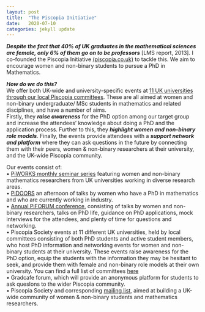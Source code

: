 ```yaml
---
layout: post
title:  "The Piscopia Initiative"
date:   2020-07-10 
categories: jekyll update
---
```


***Despite the fact that 40% of UK graduates in the mathematical sciences are female, only
6% of them go on to be professors*** [LMS report, 2013]. I co-founded the Piscopia Initiative [(piscopia.co.uk)](https://piscopia.co.uk) to tackle this. We aim to encourage women and non-binary students to pursue a PhD in Mathematics. 

***How do we do this?*** <br>
We offer both UK-wide and university-specific events at [11 UK universities through our local Piscopia committees](https://piscopia.co.uk/the-piscopia-society/). These are all aimed at women and non-binary undergraduate/
MSc students in mathematics and related disciplines, and have a number of aims.  <br>
Firstly, they ***raise awareness*** for the PhD option among our target group and increase the
attendees’ knowledge about doing a PhD and the application process. Further to this,
they ***highlight women and non-binary role models***. Finally, the events provide attendees
with a ***support network and platform*** where they can ask questions in the future by
connecting them with their peers, women & non-binary researchers at their university, and
the UK-wide Piscopia community.

Our events consist of: <br>
• [PiWORKS monthly seminar series](https://piscopia.co.uk/piworks-seminar-series/) featuring women and non-binary mathematics researchers from UK universities working in diverse research areas. <br>
• [PiDOORS](https://piscopia.co.uk/pidoors) an afternoon of talks by women who have a PhD in mathematics and who are currently working in industry. <br>
• [Annual PiFORUM conference](https://piscopia.co.uk/welcome-to-piforum/), consisting of talks by women and non-binary researchers, talks on PhD life, guidance on PhD applications, mock interviews for the attendees,
and plenty of time for questions and networking. <br>
• Piscopia Society events at 11 different UK universities, held by local
committees consisting of both PhD students and active student members, who
host PhD information and networking events for women and non-binary students
at their university. These events raise awareness for the PhD option, equip the
students with the information they may be hesitant to seek, and provide them with
female and non-binary role models at their own university. You can find a full list of
committees [here](https://piscopia.co.uk/the-piscopia-society/) <br>
• Gradcafe forum, which will provide an anonymous platform for students to ask
quesIons to the wider Piscopia community. <br>
• Piscopia Society and corresponding [mailing list](https://docs.google.com/forms/d/e/1FAIpQLSc-FZJdwpj408GP1rohoC9z6-fNNv--WCP52_vC6gWIte5-bw/viewform?usp=send_form), aimed at building a UK-wide
community of women & non-binary students and mathematics researchers.

<!---[gerry1]({{TiffanyVlaar.github.io}}/pics/gerry1.png)
![gerry2]({{TiffanyVlaar.github.io}}/pics/gerry2.png)-->




